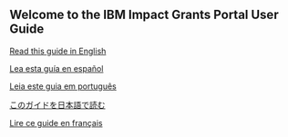 ## Welcome to the IBM Impact Grants Portal User Guide

[Read this guide in English][def-guide-en]

[Lea esta guía en español][def-guide-es]

[Leia este guia em português][def-guide-pt]

[このガイドを日本語で読む][def-guide-jp]

[Lire ce guide en français][def-guide-fr]



[def-guide-en]: /docs/user-guide/en/readme.md
[def-guide-es]: /docs/user-guide/es/readme.md
[def-guide-jp]: /docs/user-guide/jp/readme.md
[def-guide-fr]: /docs/user-guide/fr/readme.md
[def-guide-pt]: /docs/user-guide/pt/readme.md